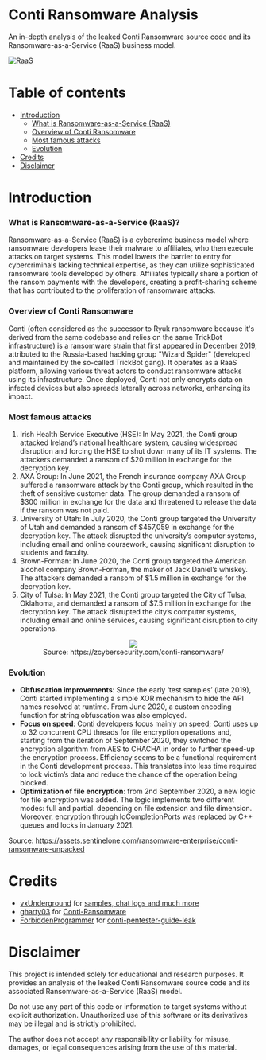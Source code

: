 # Conti Ransomware Analysis
An in-depth analysis of the leaked Conti Ransomware source code and its Ransomware-as-a-Service (RaaS) business model.

![RaaS](https://www.microsoft.com/en-us/security/blog/wp-content/uploads/2022/05/ransomware-as-a-service-affiliate-model-social-4.png)

# Table of contents
- [Introduction](#introduction)
  - [What is Ransomware-as-a-Service (RaaS)](#what-is-ransomware-as-a-service-raas)
  - [Overview of Conti Ransomware](#overview-of-conti-ransomware)
  - [Most famous attacks](#most-famous-attacks)
  - [Evolution](#evolution)
- [Credits](#credits)
- [Disclaimer](#disclaimer)

# Introduction
### What is Ransomware-as-a-Service (RaaS)?
Ransomware-as-a-Service (RaaS) is a cybercrime business model where ransomware developers lease their malware to affiliates, who then execute attacks on target systems. This model lowers the barrier to entry for cybercriminals lacking technical expertise, as they can utilize sophisticated ransomware tools developed by others. Affiliates typically share a portion of the ransom payments with the developers, creating a profit-sharing scheme that has contributed to the proliferation of ransomware attacks.

### Overview of Conti Ransomware
Conti (often considered as the successor to Ryuk ransomware because it's derived from the same codebase and relies on the same TrickBot infrastructure) is a ransomware strain that first appeared in December 2019, attributed to the Russia-based hacking group "Wizard Spider" (developed and maintained by the so-called TrickBot gang). It operates as a RaaS platform, allowing various threat actors to conduct ransomware attacks using its infrastructure. Once deployed, Conti not only encrypts data on infected devices but also spreads laterally across networks, enhancing its impact.

### Most famous attacks
1. Irish Health Service Executive (HSE): In May 2021, the Conti group attacked Ireland’s national healthcare system, causing widespread disruption and forcing the HSE to shut down many of its IT systems. The attackers demanded a ransom of $20 million in exchange for the decryption key.
2. AXA Group: In June 2021, the French insurance company AXA Group suffered a ransomware attack by the Conti group, which resulted in the theft of sensitive customer data. The group demanded a ransom of $300 million in exchange for the data and threatened to release the data if the ransom was not paid.
3. University of Utah: In July 2020, the Conti group targeted the University of Utah and demanded a ransom of $457,059 in exchange for the decryption key. The attack disrupted the university’s computer systems, including email and online coursework, causing significant disruption to students and faculty.
4. Brown-Forman: In June 2020, the Conti group targeted the American alcohol company Brown-Forman, the maker of Jack Daniel’s whiskey. The attackers demanded a ransom of $1.5 million in exchange for the decryption key.
5. City of Tulsa: In May 2021, the Conti group targeted the City of Tulsa, Oklahoma, and demanded a ransom of $7.5 million in exchange for the decryption key. The attack disrupted the city’s computer systems, including email and online services, causing significant disruption to city operations.

<p align="center">
  <img src="https://www.tenable.com/sites/default/files/images/blog/abb32c57-3cce-4228-b18e-ed44ec0cacbb.png">
  <br>Source: https://zcybersecurity.com/conti-ransomware/
</p>

### Evolution
* **Obfuscation improvements**: Since the early ‘test samples’ (late 2019), Conti started implementing a simple XOR mechanism to hide the API names resolved at runtime. From June 2020, a custom encoding function for string obfuscation was also employed.
* **Focus on speed**: Conti developers focus mainly on speed; Conti uses up to 32 concurrent CPU threads for file encryption operations and, starting from the iteration of September 2020, they switched the encryption algorithm from AES to CHACHA in order to further speed-up the encryption process. Efficiency seems to be a functional requirement in the Conti development process. This translates into less time required to lock victim’s data and reduce the chance of the operation being blocked.
* **Optimization of file encryption**: from 2nd September 2020, a new logic for file encryption was added. The logic implements two different modes: full and partial. depending on file extension and file dimension. Moreover, encryption through IoCompletionPorts was replaced by C++ queues and locks in January 2021.

Source: https://assets.sentinelone.com/ransomware-enterprise/conti-ransomware-unpacked

# Credits
- [vxUnderground](https://vx-underground.org/) for [samples, chat logs and much more](https://vx-underground.org/Samples)
- [gharty03](https://github.com/gharty03) for [Conti-Ransomware](https://github.com/gharty03/Conti-Ransomware)
- [ForbiddenProgrammer](https://github.com/ForbiddenProgrammer) for [conti-pentester-guide-leak](https://github.com/ForbiddenProgrammer/conti-pentester-guide-leak)

# Disclaimer
This project is intended solely for educational and research purposes. It provides an analysis of the leaked Conti Ransomware source code and its associated Ransomware-as-a-Service (RaaS) model.

Do not use any part of this code or information to target systems without explicit authorization. Unauthorized use of this software or its derivatives may be illegal and is strictly prohibited.

The author does not accept any responsibility or liability for misuse, damages, or legal consequences arising from the use of this material.
